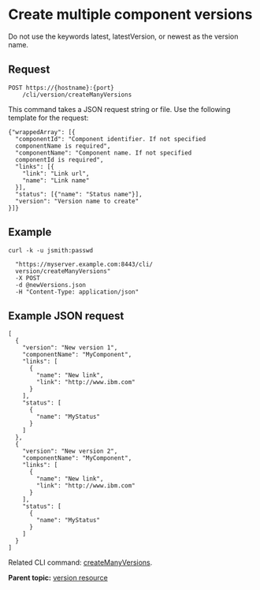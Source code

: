 # Create multiple component versions

Do not use the keywords latest, latestVersion, or newest as the version name.

## Request

```
POST https://{hostname}:{port}
    /cli/version/createManyVersions

```

This command takes a JSON request string or file. Use the following template for the request:

```
{"wrappedArray": [{
  "componentId": "Component identifier. If not specified 
  componentName is required",
  "componentName": "Component name. If not specified 
  componentId is required",
  "links": [{
    "link": "Link url",
    "name": "Link name"
  }],
  "status": [{"name": "Status name"}],
  "version": "Version name to create"
}]}

```

## Example

```
curl -k -u jsmith:passwd 
   
  "https://myserver.example.com:8443/cli/
  version/createManyVersions" 
  -X POST 
  -d @newVersions.json 
  -H "Content-Type: application/json"
```

## Example JSON request

```
[
  {
    "version": "New version 1",
    "componentName": "MyComponent",
    "links": [
      {
        "name": "New link",
        "link": "http://www.ibm.com"
      }
    ],
    "status": [
      {
        "name": "MyStatus"
      }
    ]
  },
  {
    "version": "New version 2",
    "componentName": "MyComponent",
    "links": [
      {
        "name": "New link",
        "link": "http://www.ibm.com"
      }
    ],
    "status": [
      {
        "name": "MyStatus"
      }
    ]
  }
]
```

Related CLI command: [createManyVersions](udclient_createmanyversions.md).

**Parent topic:** [version resource](../../com.udeploy.api.doc/topics/rest_cli_version.md)

